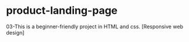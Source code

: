 # product-landing-page
03-This is a beginner-friendly project in HTML and css. [Responsive web design]
